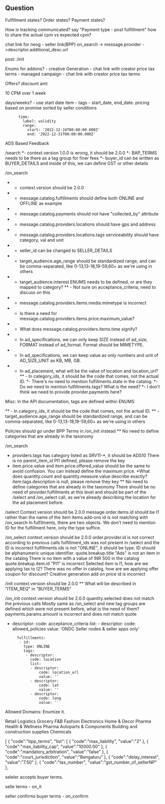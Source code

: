 ## Question #
Fulfillment states?
Order states?
Payment states?

How is tracking communicated?
say "Payment type - post fulfillment"
how to share the actual cpm vs expected cpm?

chat link for neog  - seller link(BPP)
on_search -> message.provider - >descriptor.additional_desc.url

post:
/init

Enums for addons?
    - creative Generation - chat link with creator
        price
        tax
        terms
    - managed campaign - chat link with creator
        price
        tax
        terms

Offers?
    discount amt



10 CPM over 1 week

days/weeks? - use start date
item - tags - start_date, end_date.
pricing based on promise sorted by seller conditions

          time:
            label: validity
            range:
              start: '2022-12-24T00:00:00.000Z'
              end: '2022-12-31T00:00:00.000Z'



ADS Based Feedback

/search
*- context.version 1.0.0 is wrong, it should be 2.0.0
*- BAP_TERMS needs to be there as a tag group for finer fees
*- buyer_id can be written as BUYER_DETAILS and inside of this, we can define GST or other details

/on_search
* - context.version should be 2.0.0
* - message.catalog.fulfillments should define both ONLINE and OFFLINE as example
* - message.catalog.payments should not have "collected_by" attribute
* - message.catalog.providers.locations should have gps and address
* - message.catalog.providers.locations.tags serviceability should have category, val and unit
* - seller_id can be changed to SELLER_DETAILS
* - target_audience.age_range should be standardized range, and can be comma-separated, like 0-13,13-18,19-59,60+ as we're using in others
* - target_audience.interest ENUMS needs to be defined, or are they mapped to category?
** - Not sure on acceptance_criteria, need to discuss on this 
* - message.catalog.providers.items.media.mimetype is incorrect
* - Is there a need for message.catalog.providers.items.price.maximum_value?
* - What does message.catalog.providers.items.time signify?
* - In ad_specifications, we can only keep SIZE instead of ad_size, FORMAT instead of ad_format. Format should be MIMETYPE.
* - In ad_specifications, we can keep value as only numbers and unit of AD_SIZE_UNIT as KB, MB, GB.
* - In ad_placement, what will be the value of location and location_url?
** - In category_ids, it should be the code that comes, not the actual ID.
*- There's no need to mention fulfillments.state in the catalog.
*- Do we need to mention fulfillments.tags? What is the need?
*- I don't think we need to provide provider.payments here?

Misc:
In the API documentation, tags are defined within ENUMS              

** - In category_ids, it should be the code that comes, not the actual ID.
** - target_audience.age_range should be standardized range, and can be comma-separated, like 0-13,13-18,19-59,60+ as we're using in others


Policies should go under BPP Terms in /on_init instead
** No need to define categories that are already in the taxonomy

/on_search
* providers.tags has category listed as SRV11-*, it should be ADS10
There is no parent_item_id PI1 defined, please remove the key
* item.price.value and item.price.offered_value should be the same to avoid confusion. You can instead define the maximum price.
*What does quantity.count and quantity.measure.value describe exactly?
item.tags.description is null, please remove they key
** No need to define categories that are already in the taxonomy
There should be no need of provider.fulfillments at this level and should be part of the /select and /on_select call, as we're already describing the location for the ad placement before.

/select
Context.version should be 2.0.0
message.order.items.id should be I1 rather than the name of the item
items.add-ons id is not matching with /on_search
In fulfilments, there are two objects. We don't need to mention ID for the fulfillment here, only the type suffice.

/on_select
context.version should be 2.0.0
order.provider.id is not correct according to previous calls
fulfillment_ids was not present in /select and the ID is incorrect
fulfillments.ids is not "ONLINE", it should be type. ID should be alphanumeric unique identifier.
quote.breakup.title "Ads" is not an item in the catalog
There is no item with a value of INR 500 in the catalog
quote.breakup.item.id "PI1" is incorrect
Selected item is I1, how are we applying tax to I2?
There was no offer in catalog, how are we applying offer coupon for discount?
Creative generation add on price id is incorrect

/init
context.version should be 2.0.0
** What will be described in "ITEM_REQ" in "BUYER_TERMS"

/on_init
context.version should be 2.0.0
quantity.selected does not match the previous calls
Mostly same as /on_select and new tag groups are defined which were not present before, what is the need of them?
payments.params.amount is incorrect and does not match quote




- descriptor:
            code: acceptance_criteria
          list:
          - descriptor:
              code: allowed_policies
            value: 'ONDC Seller nodes & seller apps only'


        fulfillments:
         - id: 
           type: ONLINE
           tags:
            - descriptor:
              code: location
              list:
              - descriptor:
                  code: location_url
                  value: ''
              - descriptor:
                  code: lat
                  value: ''
              - descriptor:
                  code: long
                  value: ''

Allowed Domains: Enumize it.


Retail
Logistics
Grocery
F&B
Fashion
Electronics
Home & Decor
Pharma
Health & Wellness
Pharma
Autoparts & Components
Building and construction supplies
Chemicals



  [
        {
          "code":"bpp_terms",
          "list":
          [
            {
              "code":"max_liability",
              "value":"2"
            },
            {
              "code":"max_liability_cap",
              "value":"10000.00"
            },
            {
              "code":"mandatory_arbitration",
              "value":"false"
            },
            {
              "code":"court_jurisdiction",
              "value":"Bengaluru"
            },
            {
              "code":"delay_interest",
              "value":"7.50"
            },
            {
              "code":"tax_number",
              "value":"gst_number_of_sellerNP"
            },



seleler accepts buyer terms.

selle terms - on_it

seller confirms buyer terms - on_confirm